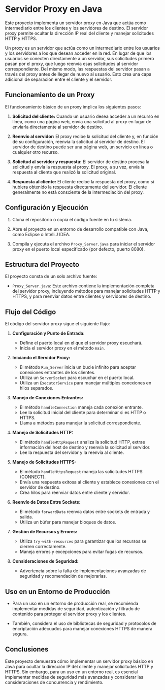 # Servidor Proxy en Java

Este proyecto implementa un servidor proxy en Java que actúa como intermediario entre los clientes y los servidores de destino. El servidor proxy permite ocultar la dirección IP real del cliente y manejar solicitudes HTTP y HTTPS.

Un proxy es un servidor que actúa como un intermediario entre los usuarios y los servidores a los que desean acceder en la red. En lugar de que los usuarios se conecten directamente a un servidor, sus solicitudes primero pasan por el proxy, que luego reenvía esas solicitudes al servidor correspondiente. Del mismo modo, las respuestas del servidor pasan a través del proxy antes de llegar de nuevo al usuario. Esto crea una capa adicional de separación entre el cliente y el servidor.

## Funcionamiento de un Proxy
El funcionamiento básico de un proxy implica los siguientes pasos:

1. **Solicitud del cliente:** Cuando un usuario desea acceder a un recurso en línea, como una página web, envía una solicitud al proxy en lugar de enviarla directamente al servidor de destino.

2. **Reenvío al servidor:** El proxy recibe la solicitud del cliente y, en función de su configuración, reenvía la solicitud al servidor de destino. El servidor de destino puede ser una página web, un servicio en línea o cualquier otro recurso.

3. **Solicitud al servidor y respuesta:** El servidor de destino procesa la solicitud y envía la respuesta al proxy. El proxy, a su vez, envía la respuesta al cliente que realizó la solicitud original.

4. **Respuesta al cliente:** El cliente recibe la respuesta del proxy, como si hubiera obtenido la respuesta directamente del servidor. El cliente generalmente no está consciente de la intermediación del proxy.

## Configuración y Ejecución

1. Clona el repositorio o copia el código fuente en tu sistema.

2. Abre el proyecto en un entorno de desarrollo compatible con Java, como Eclipse o IntelliJ IDEA.

3. Compila y ejecuta el archivo `Proxy_Server.java` para iniciar el servidor proxy en el puerto local especificado (por defecto, puerto 8080).

## Estructura del Proyecto

El proyecto consta de un solo archivo fuente:

- `Proxy_Server.java`: Este archivo contiene la implementación completa del servidor proxy, incluyendo métodos para manejar solicitudes HTTP y HTTPS, y para reenviar datos entre clientes y servidores de destino.

## Flujo del Código

El código del servidor proxy sigue el siguiente flujo:

1. **Configuración y Punto de Entrada:**
    - Define el puerto local en el que el servidor proxy escuchará.
    - Inicia el servidor proxy en el método `main`.

2. **Iniciando el Servidor Proxy:**
    - El método `Run_Server` inicia un bucle infinito para aceptar conexiones entrantes de los clientes.
    - Utiliza un `ServerSocket` para escuchar en el puerto local.
    - Utiliza un `ExecutorService` para manejar múltiples conexiones en hilos separados.

3. **Manejo de Conexiones Entrantes:**
    - El método `handleConnection` maneja cada conexión entrante.
    - Lee la solicitud inicial del cliente para determinar si es HTTP o HTTPS.
    - Llama a métodos para manejar la solicitud correspondiente.

4. **Manejo de Solicitudes HTTP:**
    - El método `handleHttpRequest` analiza la solicitud HTTP, extrae información del host de destino y reenvía la solicitud al servidor.
    - Lee la respuesta del servidor y la reenvía al cliente.

5. **Manejo de Solicitudes HTTPS:**
    - El método `handleHttpsRequest` maneja las solicitudes HTTPS (CONNECT).
    - Envía una respuesta exitosa al cliente y establece conexiones con el servidor de destino.
    - Crea hilos para reenviar datos entre cliente y servidor.

6. **Reenvío de Datos Entre Sockets:**
    - El método `forwardData` reenvía datos entre sockets de entrada y salida.
    - Utiliza un búfer para manejar bloques de datos.

7. **Gestión de Recursos y Errores:**
    - Utiliza `try-with-resources` para garantizar que los recursos se cierren correctamente.
    - Maneja errores y excepciones para evitar fugas de recursos.

8. **Consideraciones de Seguridad:**
    - Advertencia sobre la falta de implementaciones avanzadas de seguridad y recomendación de mejorarlas.

## Uso en un Entorno de Producción

- Para un uso en un entorno de producción real, se recomienda implementar medidas de seguridad, autenticación y filtrado de contenido para proteger el servidor proxy y los clientes.

- También, considera el uso de bibliotecas de seguridad y protocolos de encriptación adecuados para manejar conexiones HTTPS de manera segura.

## Conclusiones

Este proyecto demuestra cómo implementar un servidor proxy básico en Java para ocultar la dirección IP del cliente y manejar solicitudes HTTP y HTTPS. Sin embargo, para un uso en un entorno real, es esencial implementar medidas de seguridad más avanzadas y considerar las consideraciones de concurrencia y rendimiento.
